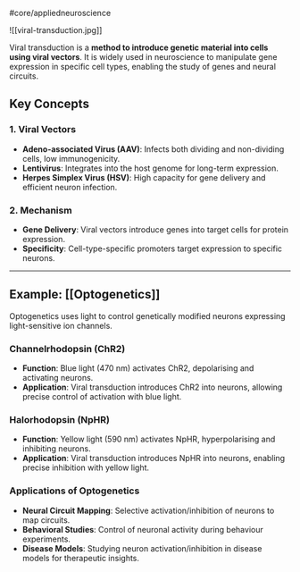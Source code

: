 #core/appliedneuroscience

![[viral-transduction.jpg]]

Viral transduction is a **method to introduce genetic material into cells using viral vectors**. It is widely used in neuroscience to manipulate gene expression in specific cell types, enabling the study of genes and neural circuits.

## Key Concepts

### 1. Viral Vectors

- **Adeno-associated Virus (AAV)**: Infects both dividing and non-dividing cells, low immunogenicity.
- **Lentivirus**: Integrates into the host genome for long-term expression.
- **Herpes Simplex Virus (HSV)**: High capacity for gene delivery and efficient neuron infection.

### 2. Mechanism

- **Gene Delivery**: Viral vectors introduce genes into target cells for protein expression.
- **Specificity**: Cell-type-specific promoters target expression to specific neurons.

---

## Example: [[Optogenetics]]

Optogenetics uses light to control genetically modified neurons expressing light-sensitive ion channels.

### Channelrhodopsin (ChR2)

- **Function**: Blue light (470 nm) activates ChR2, depolarising and activating neurons.
- **Application**: Viral transduction introduces ChR2 into neurons, allowing precise control of activation with blue light.

### Halorhodopsin (NpHR)

- **Function**: Yellow light (590 nm) activates NpHR, hyperpolarising and inhibiting neurons.
- **Application**: Viral transduction introduces NpHR into neurons, enabling precise inhibition with yellow light.

### Applications of Optogenetics

- **Neural Circuit Mapping**: Selective activation/inhibition of neurons to map circuits.
- **Behavioral Studies**: Control of neuronal activity during behaviour experiments.
- **Disease Models**: Studying neuron activation/inhibition in disease models for therapeutic insights.
